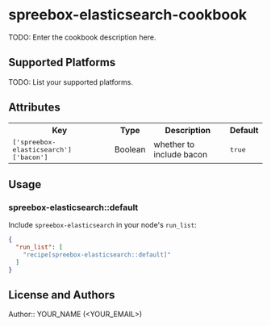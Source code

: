# spreebox-elasticsearch-cookbook

TODO: Enter the cookbook description here.

## Supported Platforms

TODO: List your supported platforms.

## Attributes

<table>
  <tr>
    <th>Key</th>
    <th>Type</th>
    <th>Description</th>
    <th>Default</th>
  </tr>
  <tr>
    <td><tt>['spreebox-elasticsearch']['bacon']</tt></td>
    <td>Boolean</td>
    <td>whether to include bacon</td>
    <td><tt>true</tt></td>
  </tr>
</table>

## Usage

### spreebox-elasticsearch::default

Include `spreebox-elasticsearch` in your node's `run_list`:

```json
{
  "run_list": [
    "recipe[spreebox-elasticsearch::default]"
  ]
}
```

## License and Authors

Author:: YOUR_NAME (<YOUR_EMAIL>)
